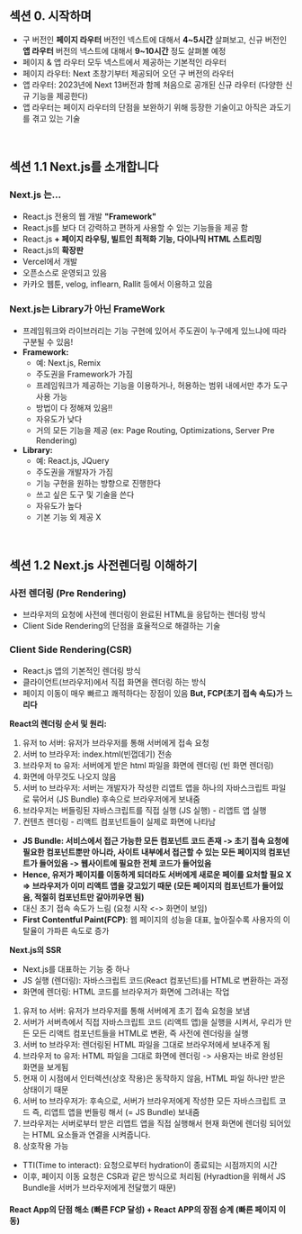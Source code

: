 
## 섹션 0. 시작하며

- 구 버전인 **페이지 라우터** 버전인 넥스트에 대해서 **4~5시간** 살펴보고, 신규 버전인 **앱 라우터** 버전의 넥스트에 대해서 **9~10시간** 정도 살펴볼 예정
- 페이지 & 앱 라우터 모두 넥스트에서 제공하는 기본적인 라우터
- 페이지 라우터: Next 초창기부터 제공되어 오던 구 버전의 라우터
- 앱 라우터: 2023년에 Next 13버전과 함께 처음으로 공개된 신규 라우터 (다양한 신규 기능을 제공한다)
- 앱 라우터는 페이지 라우터의 단점을 보완하기 위해 등장한 기술이고 아직은 과도기를 겪고 있는 기술

<br>

## 섹션 1.1 Next.js를 소개합니다

### Next.js 는...
- React.js 전용의 웹 개발 **"Framework"**
- React.js를 보다 더 강력하고 편하게 사용할 수 있는 기능들을 제공 함
- React.js **+ 페이지 라우팅, 빌트인 최적화 기능, 다이나믹 HTML 스트리밍**
- React.js의 **확장판**
- Vercel에서 개발
- 오픈소스로 운영되고 있음
- 카카오 웹툰, velog, inflearn, Rallit 등에서 이용하고 있음

### Next.js는 Library가 아닌 **FrameWork**
- 프레임워크와 라이브러리는 기능 구현에 있어서 주도권이 누구에게 있느냐에 따라 구분될 수 있음!
- **Framework:**
  - 예: Next.js, Remix
  - 주도권을 Framework가 가짐
  - 프레임워크가 제공하는 기능을 이용하거나, 허용하는 범위 내에서만 추가 도구 사용 가능
  - 방법이 다 정해져 있음!!
  - 자유도가 낮다 
  - 거의 모든 기능을 제공 (ex: Page Routing, Optimizations, Server Pre Rendering)
- **Library:**
  - 예: React.js, JQuery
  - 주도권을 개발자가 가짐
  - 기능 구현을 원하는 방향으로 진행한다
  - 쓰고 싶은 도구 및 기술을 쓴다
  - 자유도가 높다
  - 기본 기능 외 제공 X

<br> 

## 섹션 1.2 Next.js 사전렌더링 이해하기

### 사전 렌더링 (Pre Rendering)
- 브라우저의 요청에 사전에 렌더링이 완료된 HTML을 응답하는 렌더링 방식
- Client Side Rendering의 단점을 효율적으로 해결하는 기술

### Client Side Rendering(CSR)
- React.js 앱의 기본적인 렌더링 방식
- 클라이언트(브라우저)에서 직접 화면을 렌더링 하는 방식
- 페이지 이동이 매우 빠르고 쾌적하다는 장점이 있음 **But, FCP(초기 접속 속도)가 느리다**
  
**React의 렌더링 순서 및 원리:**
  1. 유저 to 서버: 유저가 브라우저를 통해 서버에게 접속 요청
  2. 서버 to 브라우저: index.html(빈껍데기) 전송
  3. 브라우저 to 유저: 서버에게 받은 html 파일을 화면에 렌더링 (빈 화면 렌더링)
  4. 화면에 아무것도 나오지 않음
  5. 서버 to 브라우저: 서버는 개발자가 작성한 리앱트 앱을 하나의 자바스크립트 파일로 묶어서 (JS Bundle) 후속으로 브라우저에게 보내줌
  6. 브라우저는 버들링된 자바스크립트를 직접 실행 (JS 실행) - 리앱트 앱 실행
  7. 컨텐츠 렌더링 - 리액트 컴포넌트들이 실제로 화면에 나타남
- **JS Bundle: 서비스에서 접근 가능한 모든 컴포넌트 코드 존재 -> 초기 접속 요청에 필요한 컴포넌트뿐만 아니라, 사이트 내부에서 접근할 수 있는 모든 페이지의 컴포넌트가 들어있음 -> 웹사이트에 필요한 전체 코드가 들어있음**
- **Hence, 유저가 페이지를 이동하게 되더라도 서버에게 새로운 페이를 요처할 필요 X => 브라우저가 이미 리액트 앱을 갖고있기 때문 (모든 페이지의 컴포넌트가 들어있음, 적절히 컴포넌트만 갈아끼우면 됨)**
- 대신 초기 접속 속도가 느림 (요청 시작 <-> 화면이 보임)
- **First Contentful Paint(FCP)**: 웹 페이지의 성능을 대표, 높아질수록 사용자의 이탈율이 가파른 속도로 증가

**Next.js의 SSR**
- Next.js를 대표하는 기능 중 하나
- JS 실행 (렌더링): 자바스크립트 코드(React 컴포넌트)를 HTML로 변환하는 과정
- 화면에 렌더링: HTML 코드를 브라우저가 화면에 그려내는 작업

1. 유저 to 서버: 유저가 브라우저를 통해 서버에게 초기 접속 요청을 보냄
2. 서버가 서버측에서 직접 자바스크립트 코드 (리액트 앱)을 실행을 시켜서, 우리가 만든 모든 리액트 컴포넌트들을 HTML로 변환, 즉 사전에 렌더링을 실행
3. 서버 to 브라우저: 렌더링된 HTML 파일을 그대로 브라우저에세 보내주게 됨
4. 브라우저 to 유저: HTML 파일을 그대로 화면에 렌더링 -> 사용자는 바로 완성된 화면을 보게됨
5. 현재 이 시점에서 인터렉션(상호 작용)은 동작하지 않음, HTML 파일 하나만 받은 상태이기 때문
6. 서버 to 브라우저가: 후속으로, 서버가 브라우저에게 작성한 모든 자바스크립트 코드 즉, 리앱트 앱을 번들링 해서 (= JS Bundle) 보내줌
7. 브라우저는 서버로부터 받은 리앱트 앱을 직접 실행해서 현재 화면에 렌더링 되어있는 HTML 요소들과 연결을 시켜줍니다.
8. 상호작용 가능
- TTI(Time to interact): 요청으로부터 hydration이 종료되는 시점까지의 시간
- 이후, 페이지 이동 요청은 CSR과 같은 방식으로 처리됨 (Hyradtion을 위해서 JS Bundle을 서버가 브라우저에게 전달했기 때문)

#### React App의 단점 해소 (빠른 FCP 달성) + React APP의 장점 승계 (빠른 페이지 이동)

  
